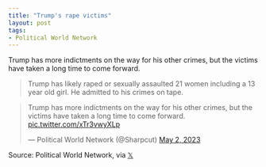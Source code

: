 ```yaml
---
title: "Trump's rape victims"
layout: post
tags:
- Political World Network
---
```


Trump has more indictments on the way for his other crimes, but the victims have taken a long time to come forward.

> Trump has likely raped or sexually assaulted 21 women including a 13 year old girl. He admitted to his crimes on tape.

<blockquote class="twitter-tweet"><p lang="en" dir="ltr">Trump has more indictments on the way for his other crimes, but the victims have taken a long time to come forward. <a href="https://t.co/xTr3vwyXLp">pic.twitter.com/xTr3vwyXLp</a></p>&mdash; Political World Network (@Sharpcut) <a href="https://twitter.com/Sharpcut/status/1653542393281642496?ref_src=twsrc%5Etfw">May 2, 2023</a></blockquote> <script async src="https://platform.twitter.com/widgets.js" charset="utf-8"></script>

Source: Political World Network, via [𝕏](https://x.com)
